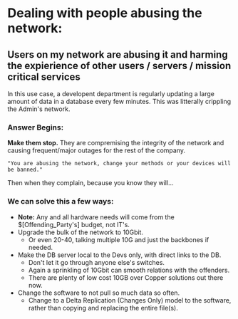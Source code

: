 # Dealing with people abusing the network:

## Users on my network are abusing it and harming the expierience of other users / servers / mission critical services

In this use case, a developent department is regularly updating a large amount of data in a database every few minutes. This was litterally crippling the Admin's network.

### Answer Begins:

**Make them stop.** They are compremising the integrity of the network and causing frequent/major outages for the rest of the company.

    "You are abusing the network, change your methods or your devices will be banned."

Then when they complain, because you know they will...

### We can solve this a few ways:

- **Note:** Any and all hardware needs will come from the \$[Offending_Party's] budget, not IT's.
- Upgrade the bulk of the network to 10Gbit.
  - Or even 20-40, talking multiple 10G and just the backbones if needed.
- Make the DB server local to the Devs only, with direct links to the DB.
  - Don't let it go through anyone else's switches.
  - Again a sprinkling of 10Gbit can smooth relations with the offenders.
  - There are plenty of low cost 10GB over Copper solutions out there now.
- Change the software to not pull so much data so often.
  - Change to a Delta Replication (Changes Only) model to the software, rather than copying and replacing the entire file(s).

